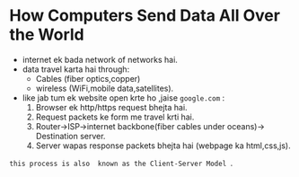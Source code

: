 # How Computers Send Data All Over the World

- internet ek bada network of networks hai.
- data travel karta hai through:
   - Cables (fiber optics,copper)
   - wireless (WiFi,mobile data,satellites).
- like jab tum ek website open krte ho ,jaise `google.com` :
    1. Browser ek http/https request bhejta hai.
    2. Request packets ke form me travel krti hai.
    3. Router->ISP->internet backbone(fiber cables under oceans)-> Destination server.
    4. Server wapas response packets bhejta hai (webpage ka html,css,js).

`this process is also  known as the Client-Server Model `.